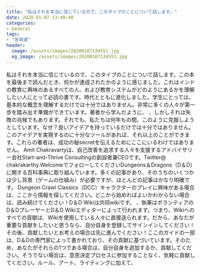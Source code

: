 ```yaml
---
title: "私はそれを本当に信じているので、このタイプのことについて話します。"
date: 2020-01-07 13:49:40
categories:
- General
tags:
- "急発達"
header:
  image: /assets/images/20200107134551.jpg
  og_image: /assets/images/20200107134551.jpg
---
```


私はそれを本当に信じているので、このタイプのことについて話します。この本を最後まで読んだとき、何かが達成されたかのように感じました。これはインドの教育に興味のあるすべての人、および教育システムがどのようにあるかを理解したい人にとって必読の書です。時代とともに進化しました。学生にとっては、基本的な概念を理解するだけでは十分ではありません。非常に多くの人々が第一歩を踏み出す準備ができています。著者から学んだように、 、しかしそれは失敗の兆候でもあります。それでも、私たちは何年もの間、このように克服しようとしています。なぜ？良いアイデアを持っているだけでは十分ではありません。このアイデアを実現するのに十分なツールがあれば、それ以上のことができます。これらの著者は、成功の秘secretを伝えるためにここにいるわけではありません。 Amit Chakravartyは、自己改善を追求する人々を支援するアドバイザリー会社Start-and-Thrive Consultingの創設者兼CEOです。Twitter@ chakrakarthy.WelcomeでフォローしてくださいDungeons＆Dragons（D＆D）に関する百科事典に取り組んでいます。多くの記事があり、そのうちのいくつかは少し背景（ゲームの仕組み）が必要ですが、ほとんどの記事はかなり明確です。 Dungeon Crawl Classics（DCC）キャラクターのプレイに興味がある場合は、ここから情報を探してください。どこから始めればよいかわからない場合は、読み続けてください！D＆D Wikiは共同wikiです。 、執筆はボランティアのD＆DプレーヤーとD＆D Wikiエディターによって行われます。つまり、Wikiへのすべての貢献は、Wikiを使用している人々に直接送られます。だから、あなたが重要な貢献をしたいと思うなら、自分自身を登録してサインインしてください！その後、貢献したいとお考えの場合は先に進んでください！ここのガイドの一部は、D＆Dの専門家によって書かれており、その貢献に基づいています。そのため、あなたがそれらの1つである場合は、自分自身を追加するか、貢献してください。そうでない場合は、意思決定プロセスに参加することなく、気軽に貢献してください。ルール、アート、ライティングに加えて、
